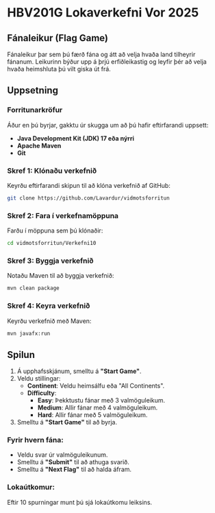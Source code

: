 # HBV201G Lokaverkefni Vor 2025
## Fánaleikur (Flag Game)

Fánaleikur þar sem þú færð fána og átt að velja hvaða land tilheyrir fánanum. Leikurinn býður upp á þrjú erfiðleikastig og leyfir þér að velja hvaða heimshluta þú vilt giska út frá.

## Uppsetning

### Forritunarkröfur

Áður en þú byrjar, gakktu úr skugga um að þú hafir eftirfarandi uppsett:

- **Java Development Kit (JDK) 17 eða nýrri**
- **Apache Maven**
- **Git**

### Skref 1: Klónaðu verkefnið

Keyrðu eftirfarandi skipun til að klóna verkefnið af GitHub:

```bash
git clone https://github.com/Lavardur/vidmotsforritun
```

### Skref 2: Fara í verkefnamöppuna

Farðu í möppuna sem þú klónaðir:

```bash
cd vidmotsforritun/Verkefni10
```

### Skref 3: Byggja verkefnið

Notaðu Maven til að byggja verkefnið:

```bash
mvn clean package
```

### Skref 4: Keyra verkefnið

Keyrðu verkefnið með Maven:

```bash
mvn javafx:run
```

## Spilun

1. Á upphafsskjánum, smelltu á **"Start Game"**.
2. Veldu stillingar:
    - **Continent**: Veldu heimsálfu eða "All Continents".
    - **Difficulty**:
      - **Easy**: Þekktustu fánar með 3 valmöguleikum.
      - **Medium**: Allir fánar með 4 valmöguleikum.
      - **Hard**: Allir fánar með 5 valmöguleikum.
3. Smelltu á **"Start Game"** til að byrja.

### Fyrir hvern fána:

- Veldu svar úr valmöguleikunum.
- Smelltu á **"Submit"** til að athuga svarið.
- Smelltu á **"Next Flag"** til að halda áfram.

### Lokaútkomur:

Eftir 10 spurningar munt þú sjá lokaútkomu leiksins.